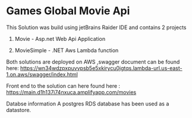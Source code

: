 # Games Global Movie Api

This Solution  was build using jetBrains Raider IDE and contains 2 projects 
1. Movie - Asp.net Web Api Application

2. MovieSimple - .NET Aws Lambda function 

Both solutions are deployed on AWS ,swagger document can be found here: 
https://wn34wdzpxpuvvpsb5e5xkirycu0jgtqs.lambda-url.us-east-1.on.aws/swagger/index.html

Front end to the solution can here found here :
https://main.d1h137i74nxuca.amplifyapp.com/movies

Databse information 
A postgres RDS database has been used as a datastore.
